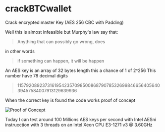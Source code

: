 # crackBTCwallet
Crack encrypted master Key (AES 256 CBC with Padding)

Well this is almost infeasible but Murphy's law say that:

>Anything that can possibly go wrong, does

in other words

>if something can happen, it will be happen

An AES key is an array of 32 bytes length this a chance of 1 of 2^256 This number have 78 decimal digits

>115792089237316195423570985008687907853269984665640564039457584007913129639936

When the correct key is found the code works proof of concept

![Proof of Concept](https://pbs.twimg.com/media/EmUnAflUcAAKDFl?format=png&name=large)

Today I can test around 100 Millions AES keys per second with Intel AESni instrucction with 3 threads on an Intel Xeon CPU E3-1271 v3 @ 3.60GHz
